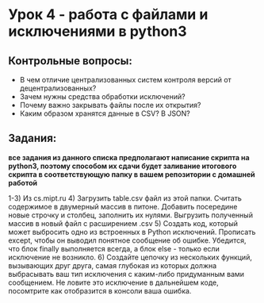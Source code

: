 # Урок 4 - работа с файлами и исключениями в python3
## Контрольные вопросы:
- В чем отличие централизованных систем контроля версий от децентрализованных?
- Зачем нужны средства обработки исключений?
- Почему важно закрывать файлы после их открытия?
- Каким образом хранятся данные в CSV? В JSON?

## Задания:
__все задания из данного списка предполагают написание скрипта на python3, поэтому способом их сдачи будет заливание итогового скрипта в соответствующую папку в вашем репозитории с домашней работой__

1-3) Из cs.mipt.ru
4) Загрузить table.csv файл из этой папки. Считать содержимое в двумерный массив в питоне. Добавить посередине новые строчку и столбец, заполнить их нулями. Выгрузить полученный массив в новый файл с расширением .csv
5) Создать код, который может выбросить одно из встроенных в Python исключений. Прописать except, чтобы он выводил понятное сообщение об ошибке. Убедится, что блок finally выполняется всегда, а блок else - только если исключение не возникло.
6) Создайте цепочку из нескольких функций, вызывающих друг друга, самая глубокая из которых должна выбрасывать ваш тип исключения с каким-либо придуманным вами сообщением. Не ловите это исключение в дальнейшем коде, посомтрите как отобразится в консоли ваша ошибка.
